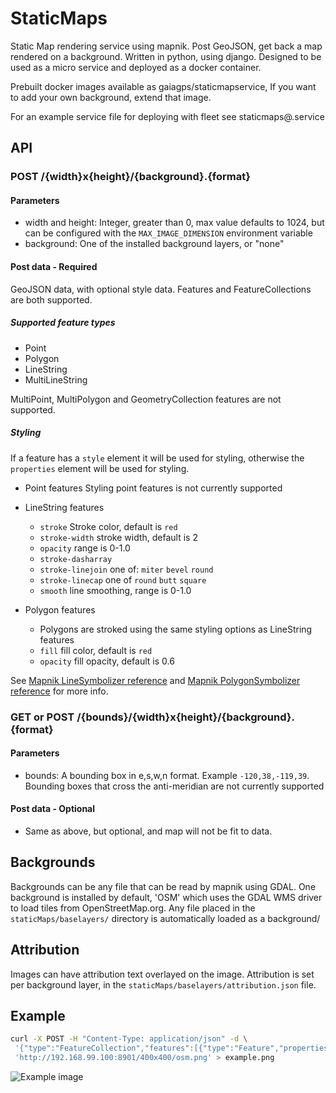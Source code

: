 # StaticMaps
Static Map rendering service using mapnik. Post GeoJSON, get back a map rendered on a background.
Written in python, using django.
Designed to be used as a micro service and deployed as a docker container.

Prebuilt docker images available as gaiagps/staticmapservice, If you want to add your own background, extend that image. 

For an example service file for deploying with fleet see staticmaps@.service

## API

### POST /{width}x{height}/{background}.{format}
#### Parameters
* width and height: Integer, greater than 0, max value defaults to 1024, but can be configured with the `MAX_IMAGE_DIMENSION` environment variable
* background: One of the installed background layers, or "none"

#### Post data - Required
GeoJSON data, with optional style data. Features and FeatureCollections are both supported.

##### Supported feature types
* Point
* Polygon
* LineString
* MultiLineString

MultiPoint, MultiPolygon and GeometryCollection features are not supported.

##### Styling

If a feature has a `style` element it will be used for styling, otherwise the `properties` element will be used for styling.

* Point features
Styling point features is not currently supported

* LineString features

    * `stroke` Stroke color, default is `red`
    * `stroke-width` stroke width, default is 2
    * `opacity` range is 0-1.0
    * `stroke-dasharray`
    * `stroke-linejoin` one of: `miter` `bevel` `round`
    * `stroke-linecap` one of `round` `butt` `square`
    * `smooth` line smoothing, range is 0-1.0

* Polygon features
    
    *  Polygons are stroked using the same styling options as LineString features
    * `fill` fill color, default is `red`
    * `opacity` fill opacity, default is 0.6

See [Mapnik LineSymbolizer reference](https://github.com/mapnik/mapnik/wiki/LineSymbolizer) and [Mapnik PolygonSymbolizer reference](https://github.com/mapnik/mapnik/wiki/PolygonSymbolizer) for more info.

### GET or POST /{bounds}/{width}x{height}/{background}.{format}
#### Parameters
* bounds: A bounding box in e,s,w,n format. Example `-120,38,-119,39`. Bounding boxes that cross the anti-meridian are not currently supported

#### Post data - Optional
* Same as above, but optional, and map will not be fit to data.

## Backgrounds
Backgrounds can be any file that can be read by mapnik using GDAL. One background is installed by default, 'OSM' which uses the GDAL WMS driver to load tiles from OpenStreetMap.org. Any file placed in the `staticMaps/baselayers/` directory is automatically loaded as a background/

## Attribution
Images can have attribution text overlayed on the image. Attribution is set per background layer, in the `staticMaps/baselayers/attribution.json` file.


## Example 
```bash
curl -X POST -H "Content-Type: application/json" -d \
 '{"type":"FeatureCollection","features":[{"type":"Feature","properties":{"stroke":"#555555","stroke-width":2,"stroke-opacity":1,"fill":"#FED800","fill-opacity":0.5},"geometry":{"type":"Polygon","coordinates":[[[-122.49467253684996,37.77136775748373],[-122.49445796012878,37.771401680390476],[-122.49424338340759,37.77138471893906],[-122.493953704834,37.77131687309448],[-122.49380350112915,37.771189661968144],[-122.49377131462097,37.77101156602359],[-122.49380350112915,37.77079954648267],[-122.49388933181763,37.77067233446632],[-122.49405026435852,37.77057056469566],[-122.49428629875183,37.77054512223112],[-122.49451160430907,37.77062144959851],[-122.49474763870238,37.77079106568839],[-122.49483346939085,37.77102004679258],[-122.4948227405548,37.771223584956566],[-122.49467253684996,37.77136775748373]]]}},{"type":"Feature","properties":{"stroke-dasharray":[3,2]},"geometry":{"type":"LineString","coordinates":[[-122.49451160430907,37.77079954648267],[-122.4944633245468,37.77075290210209],[-122.49439358711244,37.77071473849609],[-122.49429166316986,37.77066809406202],[-122.49417901039122,37.770693536484245],[-122.49406099319457,37.77075714250155],[-122.49400734901428,37.77080378687947]]}},{"type":"Feature","geometry":{"type":"Point","coordinates":[-122.49448478221893,37.77111757556606]}},{"type":"Feature","geometry":{"type":"Point","coordinates":[-122.49414145946501,37.77113029670095]}}]}' \
 'http://192.168.99.100:8901/400x400/osm.png' > example.png
```

![Example image](http://static.gaiagps.com/staticMapsExample1.png)
